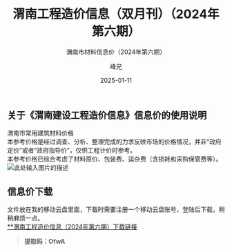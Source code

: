 ﻿---
layout:     post
title:      渭南工程造价信息（双月刊）（2024年第六期）
subtitle:   渭南市材料信息价（2024年第六期）
date:       2025-01-11
author:     峰兄
header-img: img/the-first.png
catalog: true
tags:
- 材料信息价
- 渭南工程造价信息
- 渭南材料信息价
---
## 关于《渭南建设工程造价信息》信息价的使用说明 ##
渭南市常用建筑材料价格  
本参考价格是经过调查、分析、整理完成的力求反映市场的价格情况，并非“政府定价”或者“政府指导价”，仅供工程计价时参考。  
本参考价格已综合考虑了材料原价、包装费、运杂费（含损耗和采购保管费等）。  
![此处输入图片的描述][1]

## 信息价下载 ##

文件放在我的移动云盘里面，下载时需要注册一个移动云盘账号，登陆后下载，稍稍麻烦一点。  
[**渭南工程造价信息（2024年第六期）下载链接][2]



> **提取码：OfwA**


  [1]: https://pic1.imgdb.cn/item/67f86fe888c538a9b5c9dc5e.jpg
  [2]: https://caiyun.139.com/m/i?105CpUxl5BZzT